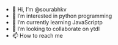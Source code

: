 - 👋 Hi, I’m @sourabhkv
- 👀 I’m interested in python programming
- 🌱 I’m currently learning JavaScriptp
- 💞️ I’m looking to collaborate on ytdl
- 📫 How to reach me 

<!---
sourabhkv/sourabhkv is a ✨ special ✨ repository because its `README.md` (this file) appears on your GitHub profile.
You can click the Preview link to take a look at your changes.
--->
